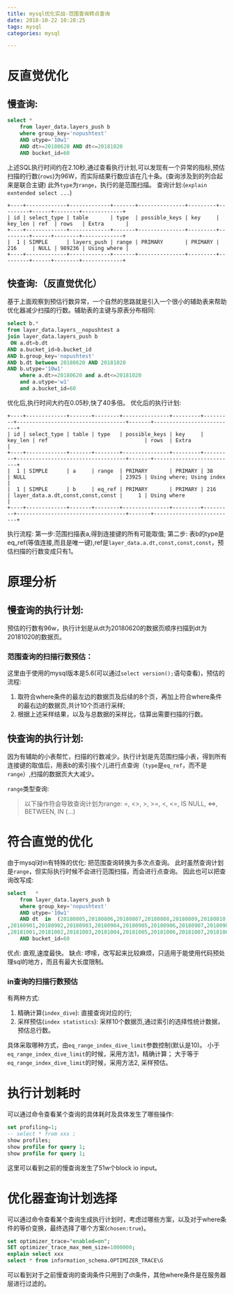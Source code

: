 ```yaml
---
title: mysql优化实战-范围查询转点查询
date: 2018-10-22 10:28:25
tags: mysql 
categories: mysql

---
```


# 反直觉优化
## 慢查询:
```sql
select *
    from layer_data.layers_push b
    where group_key='nopushtest'
    AND utype='10w1'
    AND dt>=20180620 AND dt<=20181020
    AND bucket_id=60
```
上述SQL执行时间约在2.10秒,通过查看执行计划,可以发现有一个异常的指标,预估扫描的行数(`rows`)为96W，而实际结果行数应该在几十条。(查询涉及到的列合起来是联合主键)
此外`type`为`range`，执行的是范围扫描。
查询计划:(`explain exntended select ...`)
```
+----+-------------+-------------+-------+---------------+---------+---------+------+--------+-------------+
| id | select_type | table       | type  | possible_keys | key     | key_len | ref  | rows   | Extra       |
+----+-------------+-------------+-------+---------------+---------+---------+------+--------+-------------+
|  1 | SIMPLE      | layers_push | range | PRIMARY       | PRIMARY | 216     | NULL | 989236 | Using where |
+----+-------------+-------------+-------+---------------+---------+---------+------+--------+-------------+

```


## 快查询:（反直觉优化）
基于上面观察到预估行数异常，一个自然的思路就是引入一个很小的辅助表来帮助优化器减少扫描的行数。辅助表的主键与原表分布相同: 
```sql
select b.*
from layer_data.layers__nopushtest a
join layer_data.layers_push b
 ON a.dt=b.dt
AND a.bucket_id=b.bucket_id
AND b.group_key='nopushtest'
AND b.dt between 20180620 AND 20181020
AND b.utype='10w1'
    where a.dt>=20180620 and a.dt<=20181020
    and a.utype='w1'
    and a.bucket_id=60
```
优化后,执行时间大约在0.05秒,快了40多倍。
优化后的执行计划:
```
+----+-------------+-------+--------+---------------+---------+---------+-----------------------------------+-------+--------------------------+
| id | select_type | table | type   | possible_keys | key     | key_len | ref                               | rows  | Extra                    |
+----+-------------+-------+--------+---------------+---------+---------+-----------------------------------+-------+--------------------------+
|  1 | SIMPLE      | a     | range  | PRIMARY       | PRIMARY | 38      | NULL                              | 23925 | Using where; Using index |
|  1 | SIMPLE      | b     | eq_ref | PRIMARY       | PRIMARY | 216     | layer_data.a.dt,const,const,const |     1 | Using where              |
+----+-------------+-------+--------+---------------+---------+---------+-----------------------------------+-------+--------------------------+
```
执行流程:
第一步:范围扫描表a,得到连接键的所有可能取值;
第二步: 表b的type是eq_ref(等值连接,而且是唯一键),ref是`layer_data.a.dt,const,const,const`，预估扫描的行数变成只有1。


# 原理分析
## 慢查询的执行计划:
预估的行数有96w，执行计划是从dt为20180620的数据页顺序扫描到dt为20181020的数据页。

### 范围查询的扫描行数预估：
这里由于使用的mysql版本是5.6(可以通过`select version();`语句查看)，预估的流程:
1. 取符合where条件的最左边的数据页及后续的8个页，再加上符合where条件的最右边的数据页,共计10个页进行采样;
2. 根据上述采样结果，以及与总数据的采样比，估算出需要扫描的行数。

## 快查询的执行计划:
因为有辅助的小表帮忙，扫描的行数减少。执行计划是先范围扫描小表，得到所有连接键的取值后，用表b的索引挨个儿进行点查询（`type`是`eq_ref`，而不是`range`）,扫描的数据页大大减少。
 

`range`类型查询:
> 以下操作符会导致查询计划为range: 
=, <>, >, >=, <, <=, IS NULL, <=>, BETWEEN, IN (...)


# 符合直觉的优化
由于mysql对in有特殊的优化: 把范围查询转换为多次点查询。
此时虽然查询计划是`range`，但实际执行时候不会进行范围扫描，而会进行点查询。
因此也可以把查询改写成:
```sql
select   *
    from layer_data.layers_push b
    where group_key='nopushtest'
    AND utype='10w1'
    AND dt  in  (20180805,20180806,20180807,20180808,20180809,20180810,20180811,20180812,20180813,20180814,20180815,20180816,20180817,20180818,20180819,20180820,20180821,20180822,20180823,20180824,20180825,20180826,20180827,20180828,20180829,20180830,20180831
,20180901,20180902,20180903,20180904,20180905,20180906,20180907,20180908,20180909,20180910,20180911,20180912,20180913,20180914,20180915,20180916,20180917,20180918,20180919,20180920,20180921,20180922,20180923,20180924,20180925,20180926,20180927,20180928,20180929,20180930
,20181001,20181002,20181003,20181004,20181005,20181006,20181007,20181008,20181009,20181010,20181011,20181012,20181013,20181014,20181015,20181016,20181017,20181018,20181019,20181020,20181021,20181022,20181023,20181024,20181025,20181026,20181027)
    AND bucket_id=60
```
优点:
直观,速度最快。
缺点:
啰嗦，改写起来比较麻烦，只适用于能使用代码预处理sql的地方，而且有最大长度限制。


### in查询的扫描行数预估
有两种方式:
1. 精确计算(`index_dive`): 直接查询对应的行;
2. 采样预估(`index statistics`): 采样10个数据页,通过索引的选择性统计数据，预估总行数。

具体采取哪种方式，由`eq_range_index_dive_limit`参数控制(默认是10)。
小于`eq_range_index_dive_limit`的时候，采用方法1，精确计算；
大于等于`eq_range_index_dive_limit`的时候，采用方法2, 采样预估。


# 执行计划耗时
可以通过命令查看某个查询的具体耗时及具体发生了哪些操作:
```sql
set profiling=1;
-- select * from xxx ;
show profiles;
show profile for query 1;
show profile for query 1;
```
这里可以看到之前的慢查询发生了51w个block io input。

# 优化器查询计划选择
可以通过命令查看某个查询生成执行计划时，考虑过哪些方案，以及对于where条件的等价变换，最终选择了哪个方案(`chosen:true`)。
```sql
set optimizer_trace="enabled=on";
SET optimizer_trace_max_mem_size=1000000;
explain select xxx
select * from information_schema.OPTIMIZER_TRACE\G
```
可以看到对于之前慢查询的查询条件只用到了dt条件，其他where条件是在服务器层进行过滤的。